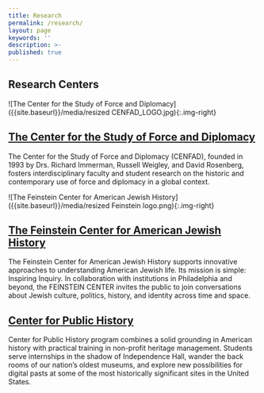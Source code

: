 ```yaml
---
title: Research
permalink: /research/
layout: page
keywords: ''
description: >- 
published: true
---
```

## Research Centers

![The Center for the Study of Force and Diplomacy]({{site.baseurl}}/media/resized CENFAD_LOGO.jpg){:.img-right}
## [The Center for the Study of Force and Diplomacy](http://www.temple.edu/cenfad/)
The Center for the Study of Force and Diplomacy (CENFAD), founded in 1993 by Drs. Richard Immerman, Russell Weigley, and David Rosenberg, fosters interdisciplinary faculty and student research on the historic and contemporary use of force and diplomacy in a global context.

![The Feinstein Center for American Jewish History]({{site.baseurl}}/media/resized Feinstein logo.png){:.img-right}
## [The Feinstein Center for American Jewish History](http://www.cla.temple.edu/feinsteincenter/)
The Feinstein Center for American Jewish History supports innovative approaches to understanding American Jewish life. Its mission is simple: Inspiring Inquiry. In collaboration with institutions in Philadelphia and beyond, the FEINSTEIN CENTER invites the public to join conversations about Jewish culture, politics, history, and identity across time and space.

## [Center for Public History](http://sites.temple.edu/centerforpublichistory/)
Center for Public History program combines a solid grounding in American history with practical training in non-profit heritage management. Students serve internships in the shadow of Independence Hall, wander the back rooms of our nation’s oldest museums, and explore new possibilities for digital pasts at some of the most historically significant sites in the United States.
